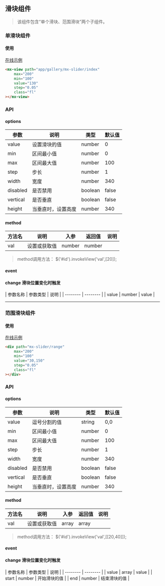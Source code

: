 ## 滑块组件

> 该组件包含“单个滑块、范围滑块”两个子组件。


### 单滑块组件

#### 使用

<a href="https://magix-components.github.io/magix-components/#!/mx-slider/index" target="_blank">在线示例</a>

```html
<mx-view path="app/gallery/mx-slider/index"
    max="200"
    min="100"
    value="130"
    step="0.05"
    class="fl"
></mx-view>
```


### API

#### options
| 参数 | 说明 | 类型 | 默认值 |
| -------- | -------- | -------- | -------- |
| value    | 设置滑块的值 | number | 0 |
| min     | 区间最小值 | number | 0 |
| max     | 区间最大值 | number | 100 |
| step     | 步长 | number | 1 |
| width     | 宽度 | number | 340 |
| disabled     | 是否禁用 | boolean | false |
| vertical     | 是否垂直 | boolean | false |
| height     | 当垂直时，设置高度 | number | 340 |


#### method

| 方法名 | 说明 | 入参 | 返回值 | 说明 |
| -------- | -------- | -------- | -------- | -------- |
| val | 设置或获取值 | number | number | &nbsp; |

> method调用方法： $('#id').invokeView('val',[20]);

#### event
#### change 滑块位置变化时触发

| 参数名称 | 参数类型 | 说明 |
| -------- | -------- |
| value | number | value |

-----

### 范围滑块组件

#### 使用

<a href="https://magix-components.github.io/magix-components/#!/mx-slider/range" target="_blank">在线示例</a>

```html
<div path="mx-slider/range"
    max="200"
    min="100"
    value="30,150"
    step="0.05"
    class="fl"
></div>
```


### API

#### options
| 参数 | 说明 | 类型 | 默认值 |
| -------- | -------- | -------- | -------- |
| value    | 逗号分割的值 | string | 0,0 |
| min     | 区间最小值 | number | 0 |
| max     | 区间最大值 | number | 100 |
| step     | 步长 | number | 1 |
| width     | 宽度 | number | 340 |
| disabled     | 是否禁用 | boolean | false |
| vertical     | 是否垂直 | boolean | false |
| height     | 当垂直时，设置高度 | number | 340 |


#### method

| 方法名 | 说明 | 入参 | 返回值 | 说明 |
| -------- | -------- | -------- | -------- | -------- |
| val | 设置或获取值 | array | array | &nbsp; |

> method调用方法： $('#id').invokeView('val',[[20,40]]);

#### event
#### change 滑块位置变化时触发

| 参数名称 | 参数类型 | 说明 |
| -------- | -------- |
| value | array | value |
| start | number | 开始滑块的值 |
| end | number | 结束滑块的值 |





